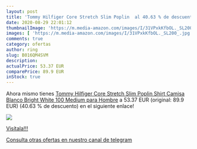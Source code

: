```yaml
---
layout: post
title: 'Tommy Hilfiger Core Stretch Slim Poplin  al 40.63 % de descuento'
date: 2020-08-29 22:01:12
thumbnailImage: 'https://m.media-amazon.com/images/I/31VPxkKfbOL._SL200_.jpg'
images: [ 'https://m.media-amazon.com/images/I/31VPxkKfbOL._SL200_.jpg' ]
comments: true
category: ofertas
author: ring
slug: B016QM4SVM
description:
actualPrice: 53.37 EUR
comparePrice: 89.9 EUR
inStock: true
---
```


Ahora mismo tienes [Tommy Hilfiger Core Stretch Slim Poplin Shirt Camisa  Blanco  Bright White 100   Medium para Hombre](https://www.amazon.com/dp/B016QM4SVM/?tag=redken08-20) a 53.37 EUR (original: 89.9 EUR) (40.63 %  de descuento) en el siguiente enlace!

[![](https://m.media-amazon.com/images/I/31VPxkKfbOL._SL200_.jpg)](https://www.amazon.com/dp/B016QM4SVM/?tag=redken08-20)

[Visítala!!!](https://www.amazon.com/dp/B016QM4SVM/?tag=redken08-20)

[Consulta otras ofertas en nuestro canal de telegram](https://t.me/s/ofertas25)
